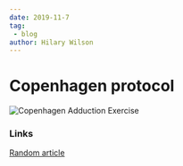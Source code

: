 ```yaml
---
date: 2019-11-7
tag:
 - blog
author: Hilary Wilson
---
```


# Copenhagen protocol

![Copenhagen Adduction Exercise](https://simplifaster.com/wp-content/uploads/2018/04/Copenhagen-Adduction-Exercise.jpg)

### Links
[Random article](https://simplifaster.com/articles/copenhagen-adduction-exercise-groin-injuries/)
<!--stackedit_data:
eyJoaXN0b3J5IjpbMTM2NDExMTMzNiwtMjY2MDg0OTY2XX0=
-->